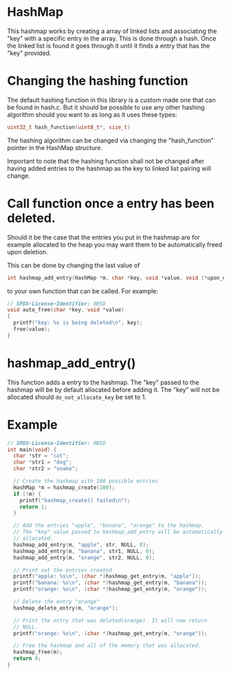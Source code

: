 # HashMap

This hashmap works by creating a array of linked lists and associating
the "key" with a specific entry in the array. This is done through a
hash. Once the linked list is found it goes through it until it finds
a entry that has the "key" provided.

# Changing the hashing function

The default hashing function in this library is a custom made
one that can be found in hash.c. But it should be possible to use any
other hashing algorithm should you want to as long as it uses these
types:

```C
uint32_t hash_function(uint8_t*, size_t)
```

The hashing algorithm can be changed via changing the "hash_function"
pointer in the HashMap structure.

Important to note that the hashing function shall not be changed
after having added entries to the hashmap as the key to linked list
pairing will change.

# Call function once a entry has been deleted.

Should it be the case that the entries you put in the hashmap are for
example allocated to the heap you may want them to be automatically
freed upon deletion.

This can be done by changing the last value of

```C
int hashmap_add_entry(HashMap *m, char *key, void *value, void (*upon_deletion)(char *, void *), int do_not_allocate_key);
```

to your own function that can be called. For example:

```C
// SPDX-License-Identifier: 0BSD
void auto_free(char *key, void *value)
{
  printf("key: %s is being deleted\n", key);
  free(value);
}
```

# hashmap_add_entry()

This function adds a entry to the hashmap. The "key" passed to the
hashmap will be by default allocated before adding it. The "key" will
not be allocated should `do_not_allocate_key` be set to 1.

# Example

```C
// SPDX-License-Identifier: 0BSD
int main(void) {
  char *str = "cat";
  char *str1 = "dog";
  char *str2 = "snake";

  // Create the hashmap with 100 possible entries
  HashMap *m = hashmap_create(100);
  if (!m) {
    printf("hashmap_create() failed\n");
    return 1;
  }

  // Add the entries "apple", "banana", "orange" to the hashmap.
  // The "key" value passed to hashmap_add_entry will be automatically
  // allocated.
  hashmap_add_entry(m, "apple", str, NULL, 0);
  hashmap_add_entry(m, "banana", str1, NULL, 0);
  hashmap_add_entry(m, "orange", str2, NULL, 0);

  // Print out the entries created
  printf("apple: %s\n", (char *)hashmap_get_entry(m, "apple"));
  printf("banana: %s\n", (char *)hashmap_get_entry(m, "banana"));
  printf("orange: %s\n", (char *)hashmap_get_entry(m, "orange"));

  // Delete the entry "orange"
  hashmap_delete_entry(m, "orange");

  // Print the entry that was deleted(orange). It will now return
  // NULL.
  printf("orange: %s\n", (char *)hashmap_get_entry(m, "orange"));

  // Free the hashmap and all of the memory that was allocated.
  hashmap_free(m);
  return 0;
}
```
